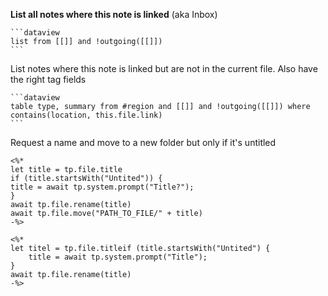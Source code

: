 
**List all notes where this note is linked** (aka Inbox)
`````
```dataview
list from [[]] and !outgoing([[]])
```
`````

List notes where this note is linked but are not in the current file. Also have the right tag fields
`````
```dataview
table type, summary from #region and [[]] and !outgoing([[]]) where contains(location, this.file.link)
```
`````

Request a name and move to a new folder but only if it's untitled 

```
<%*
let title = tp.file.title
if (title.startsWith("Untited")) {
title = await tp.system.prompt("Title?");
}
await tp.file.rename(title)
await tp.file.move("PATH_TO_FILE/" + title)
-%>

<%*
let titel = tp.file.titleif (title.startsWith("Untited") {
	title = await tp.system.prompt("Title");
}
await tp.file.rename(title)
-%>
```
